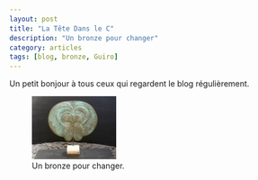 ```yaml
---
layout: post
title: "La Tête Dans le C"
description: "Un bronze pour changer"
category: articles
tags: [blog, bronze, Guiro]
---
```

Un petit bonjour à tous ceux qui regardent le blog régulièrement.  
<figure>
	<img src="/images/la-tete-dans.jpg">
	<figcaption>Un bronze pour changer.</figcaption>
</figure>

